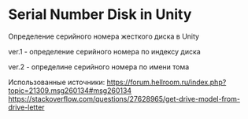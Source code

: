 # Serial Number Disk in Unity

Определение серийного номера жесткого диска в Unity

ver.1 - определение серийного номера по индексу диска

ver.2 - определине серийного номера по имени тома


Использованные источники:
https://forum.hellroom.ru/index.php?topic=21309.msg260134#msg260134
https://stackoverflow.com/questions/27628965/get-drive-model-from-drive-letter
